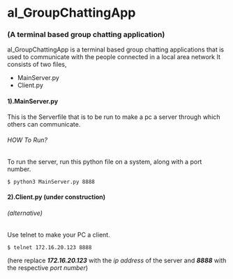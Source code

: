 # al_GroupChattingApp
### (A terminal based group chatting application)

al_GroupChattingApp is a terminal based group chatting applications that is used to communicate with the people connected in a local area network
It consists of two files,
- MainServer.py
- Client.py

#### 1).MainServer.py
This is the Serverfile that is to be run to make a pc a server through which others can communicate.
###### HOW To Run?
To run the server, run this python file on a system, along with a port number.

`$ python3 MainServer.py 8888`

#### 2).Client.py (under construction)
###### (alternative)
Use telnet to make your PC a client.

`$ telnet 172.16.20.123 8888`
 
(here replace _**172.16.20.123**_ with the _ip address_ of the server and _**8888**_ with the respective _port number_)
